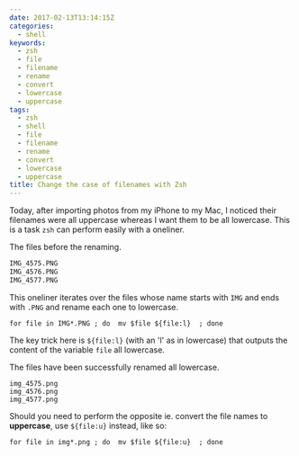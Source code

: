```yaml
---
date: 2017-02-13T13:14:15Z
categories:
  - shell
keywords:
  - zsh
  - file
  - filename
  - rename
  - convert
  - lowercase
  - uppercase
tags:
  - zsh
  - shell
  - file
  - filename
  - rename
  - convert
  - lowercase
  - uppercase
title: Change the case of filenames with Zsh
---
```


Today, after importing photos from my iPhone to my Mac, I noticed 
their filenames were all uppercase whereas I want them to be all lowercase.
This is a task `zsh` can perform easily with a oneliner.
<!--more-->

The files before the renaming.
``` bash
IMG_4575.PNG
IMG_4576.PNG
IMG_4577.PNG
```

This oneliner iterates over the files whose name starts with `IMG` and ends with
`.PNG` and rename each one to lowercase.
``` shell
for file in IMG*.PNG ; do  mv $file ${file:l}  ; done
```
The key trick here is `${file:l}` (with an 'l' as in lowercase) that outputs 
the content of the variable `file` all lowercase. 

The files have been successfully renamed all lowercase.
``` shell
img_4575.png
img_4576.png
img_4577.png
```

Should you need to perform the opposite ie. convert the file names 
to **uppercase**, use `${file:u}` instead, like so:


``` shell
for file in img*.png ; do  mv $file ${file:u}  ; done
```

